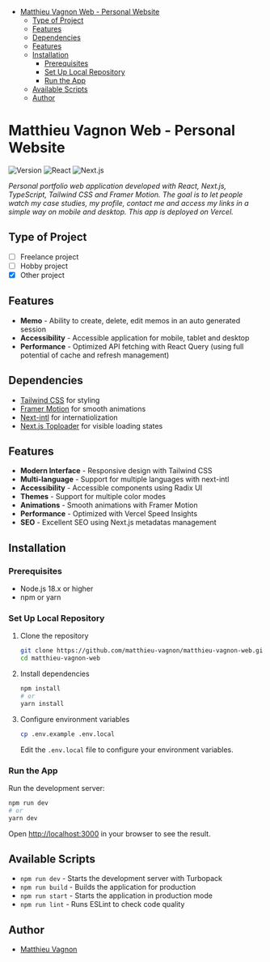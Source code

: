 - [Matthieu Vagnon Web - Personal Website](#matthieu-vagnon-web---personal-website)
  - [Type of Project](#type-of-project)
  - [Features](#features)
  - [Dependencies](#dependencies)
  - [Features](#features-1)
  - [Installation](#installation)
    - [Prerequisites](#prerequisites)
    - [Set Up Local Repository](#set-up-local-repository)
    - [Run the App](#run-the-app)
  - [Available Scripts](#available-scripts)
  - [Author](#author)

# Matthieu Vagnon Web - Personal Website

![Version](https://img.shields.io/badge/version-1.2.0-blue)
![React](https://img.shields.io/badge/React-18.2.0-blue)
![Next.js](https://img.shields.io/badge/Next.js-15.2.2-black)

_Personal portfolio web application developed with React, Next.js, TypeScript, Tailwind CSS and Framer Motion. The goal is to let people watch my case studies, my profile, contact me and access my links in a simple way on mobile and desktop. This app is deployed on Vercel._

## Type of Project

- [ ] Freelance project
- [ ] Hobby project
- [x] Other project

## Features

- **Memo** - Ability to create, delete, edit memos in an auto generated session
- **Accessibility** - Accessible application for mobile, tablet and desktop
- **Performance** - Optimized API fetching with React Query (using full potential of cache and refresh management)

## Dependencies

- [Tailwind CSS](https://tailwindcss.com/) for styling
- [Framer Motion](https://motion.dev) for smooth animations
- [Next-intl](https://next-intl.dev) for internatiolization
- [Next.js Toploader](https://www.npmjs.com/package/nextjs-toploader) for visible loading states

## Features

- **Modern Interface** - Responsive design with Tailwind CSS
- **Multi-language** - Support for multiple languages with next-intl
- **Accessibility** - Accessible components using Radix UI
- **Themes** - Support for multiple color modes
- **Animations** - Smooth animations with Framer Motion
- **Performance** - Optimized with Vercel Speed Insights
- **SEO** - Excellent SEO using Next.js metadatas management

## Installation

### Prerequisites

- Node.js 18.x or higher
- npm or yarn

### Set Up Local Repository

1. Clone the repository

   ```bash
   git clone https://github.com/matthieu-vagnon/matthieu-vagnon-web.git
   cd matthieu-vagnon-web
   ```

2. Install dependencies

   ```bash
   npm install
   # or
   yarn install
   ```

3. Configure environment variables
   ```bash
   cp .env.example .env.local
   ```
   Edit the `.env.local` file to configure your environment variables.

### Run the App

Run the development server:

```bash
npm run dev
# or
yarn dev
```

Open [http://localhost:3000](http://localhost:3000) in your browser to see the result.

## Available Scripts

- `npm run dev` - Starts the development server with Turbopack
- `npm run build` - Builds the application for production
- `npm run start` - Starts the application in production mode
- `npm run lint` - Runs ESLint to check code quality

## Author

- [Matthieu Vagnon](https://mvagnon.dev)

